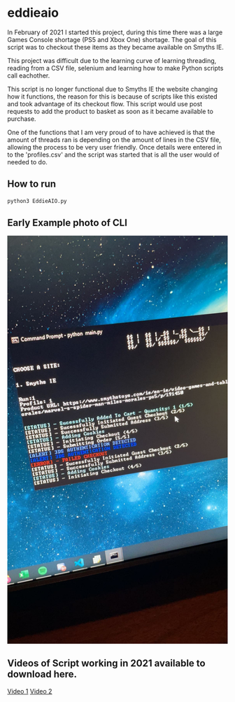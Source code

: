 # eddieaio
In February of 2021 I started this project, during this time there was a large Games Console shortage (PS5 and Xbox One) shortage. The goal of this script was to checkout these items as they became available on Smyths IE.

This project was difficult due to the learning curve of learning threading, reading from a CSV file, selenium and learning how to make Python scripts call eachother.

This script is no longer functional due to Smyths IE the website changing how it functions, the reason for this is because of scripts like this existed and took advantage of its checkout flow. This script would use post requests to add the product to basket as soon as it became available to purchase.

One of the functions that I am very proud of to have achieved is that the amount of threads ran is depending on the amount of lines in the CSV file, allowing the process to be very user friendly. Once details were entered in to the 'profiles.csv' and the script was started that is all the user would of needed to do.

## How to run
```bash
python3 EddieAIO.py
```

## Early Example photo of CLI
![Here](images/IMG_8543.JPG)

## Videos of Script working in 2021 available to download here.

[Video 1](images/cm-chat-media-video-1CD63C4D-CA5F-48CE-8B8E-85BBB9612CB8.MOV)
[Video 2](images/cm-chat-media-video-2D7DE6C5-ACC4-4DB7-BC73-DFDED5805790.MOV)
